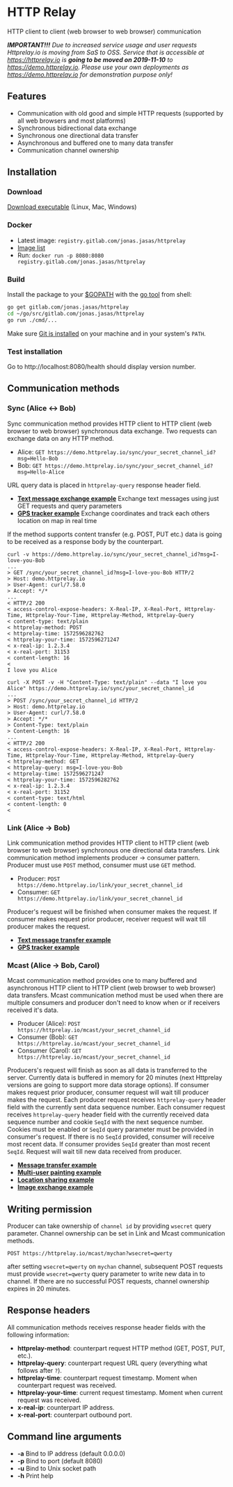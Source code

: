 # HTTP Relay
HTTP client to client (web browser to web browser) communication

***IMPORTANT!!!***
_Due to increased service usage and user requests Httprelay.io is moving from SaS to OSS.
Service that is accessible at https://httprelay.io is **going to be moved on 2019-11-10** to https://demo.httprelay.io.
Please use your own deployments as https://demo.httprelay.io for demonstration purpose only!_ 

## Features
- Communication with old good and simple HTTP requests (supported by all web browsers and most platforms) 
- Synchronous bidirectional data exchange
- Synchronous one directional data transfer
- Asynchronous and buffered one to many data transfer 
- Communication channel ownership

## Installation
### Download
[Download executable](/jonas.jasas/httprelay/-/releases) (Linux, Mac, Windows)

### Docker
- Latest image: `registry.gitlab.com/jonas.jasas/httprelay`
- [Image list](https://gitlab.com/jonas.jasas/httprelay/container_registry)
- Run: `docker run -p 8080:8080 registry.gitlab.com/jonas.jasas/httprelay`

### Build
Install the package to your [$GOPATH](https://github.com/golang/go/wiki/GOPATH "GOPATH") with the [go tool](https://golang.org/cmd/go/ "go command") from shell:

```bash
go get gitlab.com/jonas.jasas/httprelay
cd ~/go/src/gitlab.com/jonas.jasas/httprelay
go run ./cmd/...
```

Make sure [Git is installed](https://git-scm.com/downloads) on your machine and in your system's `PATH`.

### Test installation

Go to http://localhost:8080/health should display version number. 

## Communication methods

### Sync (Alice <-> Bob)
Sync communication method provides HTTP client to HTTP client (web browser to web browser) synchronous data exchange.
Two requests can exchange data on any HTTP method.

- Alice: `GET https://demo.httprelay.io/sync/your_secret_channel_id?msg=Hello-Bob`
- Bob: `GET https://demo.httprelay.io/sync/your_secret_channel_id?msg=Hello-Alice`

URL query data is placed in `httprelay-query` response header field.

- **[Text message exchange example](https://jsfiddle.net/jasajona/y35rLnd9/)** Exchange text messages using just GET requests and query parameters
- **[GPS tracker example](https://jsfiddle.net/jasajona/cgaju9o8/)** Exchange coordinates and track each others location on map in real time


If the method supports content transfer (e.g. POST, PUT etc.) data is going to be received as a response body by the counterpart.
```shell script
curl -v https://demo.httprelay.io/sync/your_secret_channel_id?msg=I-love-you-Bob    
...
> GET /sync/your_secret_channel_id?msg=I-love-you-Bob HTTP/2
> Host: demo.httprelay.io
> User-Agent: curl/7.58.0
> Accept: */*
...
< HTTP/2 200 
< access-control-expose-headers: X-Real-IP, X-Real-Port, Httprelay-Time, Httprelay-Your-Time, Httprelay-Method, Httprelay-Query
< content-type: text/plain
< httprelay-method: POST
< httprelay-time: 1572596282762
< httprelay-your-time: 1572596271247
< x-real-ip: 1.2.3.4
< x-real-port: 31153
< content-length: 16
< 
I love you Alice
```

```shell script
curl -X POST -v -H "Content-Type: text/plain" --data "I love you Alice" https://demo.httprelay.io/sync/your_secret_channel_id
...
> POST /sync/your_secret_channel_id HTTP/2
> Host: demo.httprelay.io
> User-Agent: curl/7.58.0
> Accept: */*
> Content-Type: text/plain
> Content-Length: 16
... 
< HTTP/2 200 
< access-control-expose-headers: X-Real-IP, X-Real-Port, Httprelay-Time, Httprelay-Your-Time, Httprelay-Method, Httprelay-Query
< httprelay-method: GET
< httprelay-query: msg=I-love-you-Bob
< httprelay-time: 1572596271247
< httprelay-your-time: 1572596282762
< x-real-ip: 1.2.3.4
< x-real-port: 31152
< content-type: text/html
< content-length: 0
< 
```

### Link (Alice -> Bob)
Link communication method provides HTTP client to HTTP client (web browser to web browser) synchronous one directional data transfers.
Link communication method implements producer -> consumer pattern.
Producer must use `POST` method, consumer must use `GET` method.  

- Producer: `POST https://demo.httprelay.io/link/your_secret_channel_id`
- Consumer: `GET https://demo.httprelay.io/link/your_secret_channel_id`

Producer's request will be finished when consumer makes the request.
If consumer makes request prior producer, receiver request will wait till producer makes the request.

- **[Text message transfer example](https://jsfiddle.net/jasajona/q6uhLuqf/)**
- **[GPS tracker example](https://jsfiddle.net/jasajona/mjrwLc3d/)**

### Mcast (Alice -> Bob, Carol)
Mcast communication method provides one to many buffered and asynchronous HTTP client to HTTP client (web browser to web browser) data transfers.
Mcast communication method must be used when there are multiple consumers and producer don't need to know when or if receivers received it's data.

- Producer (Alice): `POST https://httprelay.io/mcast/your_secret_channel_id`
- Consumer (Bob): `GET https://httprelay.io/mcast/your_secret_channel_id`
- Consumer (Carol): `GET https://httprelay.io/mcast/your_secret_channel_id`

Producers's request will finish as soon as all data is transferred to the server.
Currently data is buffered in memory for 20 minutes (next Httprelay versions are going to support more data storage options).
If consumer makes request prior producer, consumer request will wait till producer makes the request.
Each producer request receives `httprelay-query` header field with the currently sent data sequence number.
Each consumer request receives `httprelay-query` header field with the currently received data sequence number and cookie `SeqId` with the next sequence number.
Cookies must be enabled or `SeqId` query parameter must be provided in consumer's request.
If there is no `SeqId` provided, consumer will receive most recent data.
If consumer provides `SeqId` greater than most recent `SeqId`. Request will wait till new data received from producer.

- **[Message transfer example](https://jsfiddle.net/jasajona/ntwmheaf/)**
- **[Multi-user painting example](https://jsfiddle.net/jasajona/ky0cLgf9/)**
- **[Location sharing example](https://jsfiddle.net/jasajona/5ks1y3nL/)**
- **[Image exchange example](https://jsfiddle.net/jasajona/f2an7tjh/)**
 
## Writing permission
Producer can take ownership of `channel id` by providing `wsecret` query parameter.
Channel ownership can be set in Link and Mcast communication methods.

`POST https://httprelay.io/mcast/mychan?wsecret=qwerty`

after setting `wsecret=qwerty` on `mychan` channel, subsequent POST requests must provide `wsecret=qwerty` query parameter to write new data in to channel.
If there are no successful POST requests, channel ownership expires in 20 minutes.



## Response headers
All communication methods receives response header fields with the following information:

- **httprelay-method**: counterpart request HTTP method (GET, POST, PUT, etc.).
- **httprelay-query**: counterpart request URL query (everything what follows after `?`).
- **httprelay-time**: counterpart request timestamp. Moment when counterpart request was received.
- **httprelay-your-time**: current request timestamp. Moment when current request was received.
- **x-real-ip**: counterpart IP address.
- **x-real-port**: counterpart outbound port.

## Command line arguments
- **-a** Bind to IP address (default 0.0.0.0)
- **-p** Bind to port (default 8080)
- **-u** Bind to Unix socket path
- **-h** Print help
